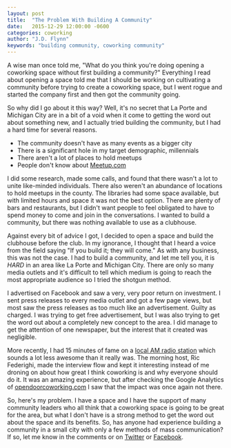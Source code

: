 ```yaml
---
layout: post
title:  "The Problem With Building A Community"
date:   2015-12-29 12:00:00 -0600
categories: coworking
author: "J.D. Flynn"
keywords: "building community, coworking community"
---
```


A wise man once told me, "What do you think you're doing opening a coworking space without first building a community?"  Everything I read about opening a space told me that I should be working on cultivating a community before trying to create a coworking space, but I went rogue and started the company first and then got the community going.

So why did I go about it this way?  Well, it's no secret that La Porte and Michigan City are in a bit of a void when it come to getting the word out about something new, and I actually tried building the community, but I had a hard time for several reasons.

* The community doesn't have as many events as a bigger city
* There is a significant hole in my target demographic, millennials
* There aren't a lot of places to hold meetups
* People don't know about [Meetup.com](http://www.meetup.com)

I did some research, made some calls, and found that there wasn't a lot to unite like-minded individuals.  There also weren't an abundance of locations to hold meetups in the county.  The libraries had some space available, but with limited hours and space it was not the best option.  There are plenty of bars and restaurants, but I didn't want people to feel obligated to have to spend money to come and join in the conversations.  I wanted to build a community, but there was nothing available to use as a clubhouse.

Against every bit of advice I got, I decided to open a space and build the clubhouse before the club.  In my ignorance, I thought that I heard a voice from the field saying "If you build it; they will come."  As with any business, this was not the case.  I had to build a community, and let me tell you, it is _HARD_ in an area like La Porte and Michigan City.  There are only so many media outlets and it's difficult to tell which medium is going to reach the most appropriate audience so I tried the shotgun method.

I advertised on Facebook and saw a very, very poor return on investment.  I sent press releases to every media outlet and got a few page views, but most saw the press releases as too much like an advertisement.  Guilty as charged.  I was trying to get free advertisement, but I was also trying to get the word out about a completely new concept to the area.  I did manage to get the attention of one newspaper, but the interest that it created was negligible.

More recently, I had 15 minutes of fame on a [local AM radio station](http://www.wimsradio.com) which sounds a lot less awesome than it really was.  The morning host, Ric Federighi, made the interview flow and kept it interesting instead of me droning on about how great I think coworking is and why everyone should do it.  It was an amazing experience, but after checking the Google Analytics of [opendoorcoworking.com](http://www.opendoorcoworking.com) I saw that the impact was once again not there.

So, here's my problem.  I have a space and I have the support of many community leaders who all think that a coworking space is going to be great for the area, but what I don't have is a strong method to get the word out about the space and its benefits. So, has anyone had experience building a community in a small city with only a few methods of mass communication?  If so, let me know in the comments or on [Twitter](http://www.twitter.com/jddoesdev) or [Facebook](http://www.facebook.com/opendoorcoworking).
